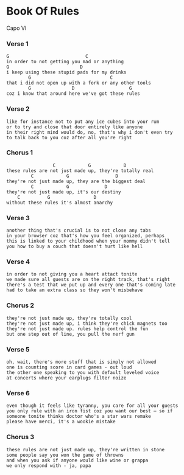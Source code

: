 # Book Of Rules

Capo VI

### Verse 1

	G                            C 
	in order to not getting you mad or anything 
	G                          D 
	i keep using these stupid pads for my drinks 
	        G                             C 
	that i did not open up with a fork or any other tools 
	        G               D                    G 
	coz i know that around here we've got these rules 

### Verse 2

	like for instance not to put any ice cubes into your rum 
	or to try and close that door entirely like anyone 
	in their right mind would do, no, that's why i don't even try 
	to talk back to you coz after all you're right

### Chorus 1

	                 C            G            D
	these rules are not just made up, they're totally real 
	         C            G                 D 
	they're not just made up, they are the biggest deal 
	         C            G             D 
	they're not just made up, it's our destiny 
	    C          G                D 
	without these rules it's almost anarchy

### Verse 3

	another thing that's crucial is to not close any tabs 
	in your browser coz that's how you feel organized, perhaps 
	this is linked to your childhood when your mommy didn't tell 
	you how to buy a couch that doesn't hurt like hell 

### Verse 4

	in order to not giving you a heart attact tonite 
	we made sure all guests are on the right track, that's right 
	there's a test that we put up and every one that's coming late 
	had to take an extra class so they won't misbehave 

### Chorus 2

	they're not just made up, they're totally cool
	they're not just made up, i think they're chick magnets too
	they're not just made up. rules help control the fun
	but one step out of line, you pull the nerf gun

### Verse 5

	oh, wait, there's more stuff that is simply not allowed
	one is counting score in card games - out loud
	the other one speaking to you with default leveled voice
	at concerts where your earplugs filter noize
 
### Verse 6

	even though it feels like tyranny, you care for all your guests
	you only rule with an iron fist coz you want our best – so if 
	someone tonite thinks doctor who's a star wars remake
	please have merci, it's a wookie mistake

### Chorus 3

	these rules are not just made up, they're written in stone
	some people say you won the game of throwns
	and when you ask if anyone would like wine or grappa
	we only respond with - ja, papa
